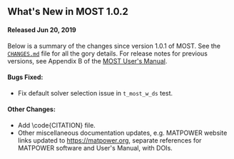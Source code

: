 What's New in MOST 1.0.2
------------------------

#### Released Jun 20, 2019

Below is a summary of the changes since version 1.0.1 of MOST. See the
[`CHANGES.md`][1] file for all the gory details. For release notes for
previous versions, see Appendix B of the [MOST User's Manual][2].

#### Bugs Fixed:
  - Fix default solver selection issue in `t_most_w_ds` test.

#### Other Changes:
  - Add \code{CITATION} file.
  - Other miscellaneous documentation updates, e.g. MATPOWER website
    links updated to https://matpower.org, separate references for
    MATPOWER software and User's Manual, with DOIs.


[1]: https://github.com/MATPOWER/most/blob/master/CHANGES.md
[2]: https://github.com/MATPOWER/most/blob/master/docs/MOST-manual.pdf
